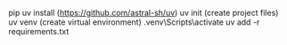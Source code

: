 pip uv install (https://github.com/astral-sh/uv)
uv init (create project files)
uv venv (create virtual environment)
.venv\Scripts\activate
uv add -r requirements.txt